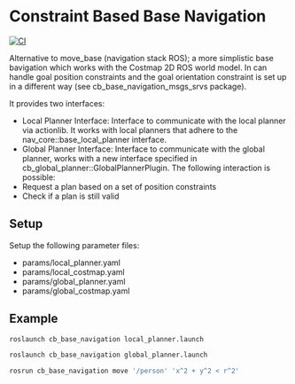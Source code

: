 # Constraint Based Base Navigation

[![CI](https://github.com/tue-robotics/cb_base_navigation/actions/workflows/main.yml/badge.svg)](https://github.com/tue-robotics/cb_base_navigation/actions/workflows/main.yml)

Alternative to move_base (navigation stack ROS); a more simplistic base bavigation which works with the Costmap 2D ROS world model. In can handle goal position constraints and the goal orientation constraint is set up in a different way (see cb_base_navigation_msgs_srvs package).

It provides two interfaces:

- Local Planner Interface: Interface to communicate with the local planner via actionlib. It works with local planners that adhere to the nav_core::base_local_planner interface.
- Global Planner Interface: Interface to communicate with the global planner, works with a new interface specified in cb_global_planner::GlobalPlannerPlugin. The following interaction is possible:
- Request a plan based on a set of position constraints
- Check if a plan is still valid

## Setup

Setup the following parameter files:

- params/local_planner.yaml
- params/local_costmap.yaml
- params/global_planner.yaml
- params/global_costmap.yaml

## Example

```bash
roslaunch cb_base_navigation local_planner.launch
```

```bash
roslaunch cb_base_navigation global_planner.launch
```

```bash
rosrun cb_base_navigation move '/person' 'x^2 + y^2 < r^2'
```
